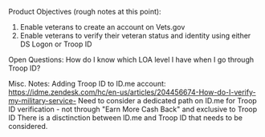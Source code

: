 Product Objectives (rough notes at this point):
1. Enable veterans to create an account on Vets.gov
2. Enable veterans to verify their veteran status and identity using either DS Logon or Troop ID

Open Questions:
How do I know which LOA level I have when I go through Troop ID?


Misc. Notes:
Adding Troop ID to ID.me account: https://idme.zendesk.com/hc/en-us/articles/204456674-How-do-I-verify-my-military-service-
Need to consider a dedicated path on ID.me for Troop ID verification - not through "Earn More Cash Back" and exclusive to Troop ID
There is a disctinction between ID.me and Troop ID that needs to be considered. 
